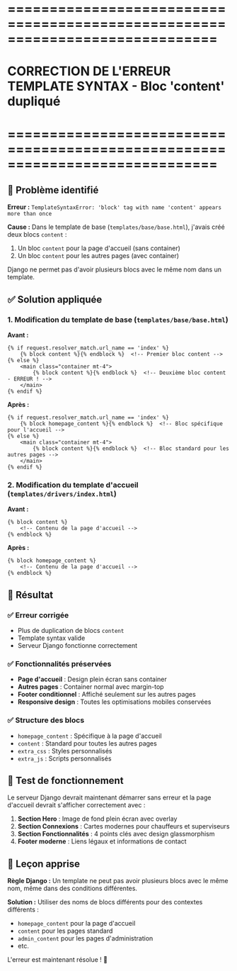 # =============================================================================
# CORRECTION DE L'ERREUR TEMPLATE SYNTAX - Bloc 'content' dupliqué
# =============================================================================

## 🚨 Problème identifié
**Erreur :** `TemplateSyntaxError: 'block' tag with name 'content' appears more than once`

**Cause :** Dans le template de base (`templates/base/base.html`), j'avais créé deux blocs `content` :
1. Un bloc `content` pour la page d'accueil (sans container)
2. Un bloc `content` pour les autres pages (avec container)

Django ne permet pas d'avoir plusieurs blocs avec le même nom dans un template.

## ✅ Solution appliquée

### 1. Modification du template de base (`templates/base/base.html`)
**Avant :**
```django
{% if request.resolver_match.url_name == 'index' %}
    {% block content %}{% endblock %}  <!-- Premier bloc content -->
{% else %}
    <main class="container mt-4">
        {% block content %}{% endblock %}  <!-- Deuxième bloc content - ERREUR ! -->
    </main>
{% endif %}
```

**Après :**
```django
{% if request.resolver_match.url_name == 'index' %}
    {% block homepage_content %}{% endblock %}  <!-- Bloc spécifique pour l'accueil -->
{% else %}
    <main class="container mt-4">
        {% block content %}{% endblock %}  <!-- Bloc standard pour les autres pages -->
    </main>
{% endif %}
```

### 2. Modification du template d'accueil (`templates/drivers/index.html`)
**Avant :**
```django
{% block content %}
    <!-- Contenu de la page d'accueil -->
{% endblock %}
```

**Après :**
```django
{% block homepage_content %}
    <!-- Contenu de la page d'accueil -->
{% endblock %}
```

## 🎯 Résultat

### ✅ Erreur corrigée
- Plus de duplication de blocs `content`
- Template syntax valide
- Serveur Django fonctionne correctement

### ✅ Fonctionnalités préservées
- **Page d'accueil** : Design plein écran sans container
- **Autres pages** : Container normal avec margin-top
- **Footer conditionnel** : Affiché seulement sur les autres pages
- **Responsive design** : Toutes les optimisations mobiles conservées

### ✅ Structure des blocs
- `homepage_content` : Spécifique à la page d'accueil
- `content` : Standard pour toutes les autres pages
- `extra_css` : Styles personnalisés
- `extra_js` : Scripts personnalisés

## 🚀 Test de fonctionnement

Le serveur Django devrait maintenant démarrer sans erreur et la page d'accueil devrait s'afficher correctement avec :

1. **Section Hero** : Image de fond plein écran avec overlay
2. **Section Connexions** : Cartes modernes pour chauffeurs et superviseurs
3. **Section Fonctionnalités** : 4 points clés avec design glassmorphism
4. **Footer moderne** : Liens légaux et informations de contact

## 📝 Leçon apprise

**Règle Django :** Un template ne peut pas avoir plusieurs blocs avec le même nom, même dans des conditions différentes.

**Solution :** Utiliser des noms de blocs différents pour des contextes différents :
- `homepage_content` pour la page d'accueil
- `content` pour les pages standard
- `admin_content` pour les pages d'administration
- etc.

L'erreur est maintenant résolue ! 🎉
